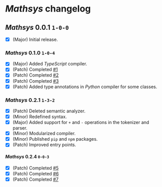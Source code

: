# *Mathsys* changelog
## *Mathsys* 0.0.1 `1-0-0`
- [X] (Major) Initial release.
### *Mathsys* 0.1.0 `1-0-4`
- [X] (Major) Added *TypeScript* compiler.
- [X] (Patch) Completed [#1](https://github.com/abscissa-math/mathsys/issues/1)
- [X] (Patch) Completed [#2](https://github.com/abscissa-math/mathsys/issues/2)
- [X] (Patch) Completed [#3](https://github.com/abscissa-math/mathsys/issues/3)
- [X] (Patch) Added type annotations in *Python* compiler for some classes.
### *Mathsys* 0.2.1 `1-3-2`
- [X] (Patch) Deleted semantic analyzer.
- [X] (Minor) Redefined syntax.
- [X] (Major) Added support for `+` and `-` operations in the tokenizer and parser.
- [X] (Minor) Modularized compiler.
- [X] (Minor) Published `pip` and `npm` packages.
- [X] (Patch) Improved entry points.
#### *Mathsys* 0.2.4 `0-0-3`
- [X] (Patch) Completed [#5](https://github.com/abscissa-math/mathsys/issues/5)
- [X] (Patch) Completed [#6](https://github.com/abscissa-math/mathsys/issues/6)
- [X] (Patch) Completed [#7](https://github.com/abscissa-math/mathsys/issues/7)